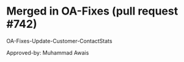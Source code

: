 # Merged in OA-Fixes (pull request #742)

OA-Fixes-Update-Customer-ContactStats

Approved-by: Muhammad Awais
